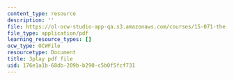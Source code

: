 ```yaml
---
content_type: resource
description: ''
file: https://ol-ocw-studio-app-qa.s3.amazonaws.com/courses/15-071-the-analytics-edge-spring-2017/176e1a1b68db209bb290c5b0f5fcf731_8hBr-bpykso.pdf
file_type: application/pdf
learning_resource_types: []
ocw_type: OCWFile
resourcetype: Document
title: 3play pdf file
uid: 176e1a1b-68db-209b-b290-c5b0f5fcf731
---
```

